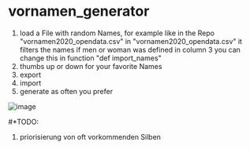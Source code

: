 # vornamen_generator
1. load a File with random Names, for example like in the Repo "vornamen2020_opendata.csv"
   in "vornamen2020_opendata.csv" it filters the names if men or woman was defined in column 3
   you can change this in function "def import_names"
3. thumbs up or down for your favorite Names
4. export
5. import
6. generate as often you prefer


![image](https://github.com/luckiesdavid/vornamen_generator/assets/114309176/5d4bb285-af99-4807-98ef-fd01719e1b95)

#*TODO:
  1. priorisierung von oft vorkommenden Silben
